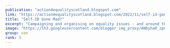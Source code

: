 ```yaml
---
publication: "action4equalityscotland.blogspot.com"
link: "https://action4equalityscotland.blogspot.com/2022/11/self-id-gone-mad.html"
title: "Self-ID Gone Mad?"
excerpt: "Campaigning and organising on equality issues - and around the politics of standing up for the little guy against the big guy"
image: "https://lh3.googleusercontent.com/blogger_img_proxy/ANbyha0_zpGonPb_X05HGYklV3XbJK3n3DsqCn2I_wJCUGa9fKAhzS0RLHU3oyrWAtXYQyJW-PaNztVRzu9wyHrZSVzOnTCS5iV1ohh58Y-1gqkTre9gPXp1pIuGpC1LPnEfWaEQLfw=w1200-h630-p-k-no-nu"
group: con
rank: 5
---
```

